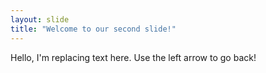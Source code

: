 ```yaml
---
layout: slide
title: "Welcome to our second slide!"
---
```

Hello, I'm replacing text here.
Use the left arrow to go back!
